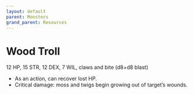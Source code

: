 ```yaml
---
layout: default
parent: Monsters
grand_parent: Resources
---
```


# Wood Troll

12 HP, 15 STR, 12 DEX, 7 WIL, claws and bite (d8+d8 blast)

- As an action, can recover lost HP.
- Critical damage: moss and twigs begin growing out of target’s wounds.
